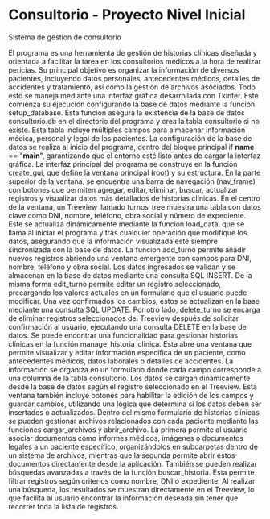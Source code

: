 # Consultorio - Proyecto Nivel Inicial
Sistema de gestion de consultorio


El programa es una herramienta de gestión de historias clínicas diseñada y orientada a facilitar la tarea en los consultorios médicos a la hora de realizar pericias. Su principal objetivo es organizar la información de diversos pacientes, incluyendo datos personales, antecedentes médicos, detalles de accidentes y tratamiento, así como la gestión de archivos asociados. Todo esto se maneja mediante una interfaz gráfica desarrollada con Tkinter.
Este comienza su ejecución configurando la base de datos mediante la función setup_database. Esta función asegura la existencia de la base de datos consultorio.db en el directorio del programa y crea la tabla consultorio si no existe. Esta tabla incluye múltiples campos para almacenar información médica, personal y legal de los pacientes. La configuración de la base de datos se realiza al inicio del programa, dentro del bloque principal if __name__ == "__main__", garantizando que el entorno esté listo antes de cargar la interfaz gráfica.
La interfaz principal del programa se construye en la función create_gui, que define la ventana principal (root) y su estructura. En la parte superior de la ventana, se encuentra una barra de navegación (nav_frame) con botones que permiten agregar, editar, eliminar, buscar, actualizar registros y visualizar datos más detallados de historias clínicas. En el centro de la ventana, un Treeview llamado turnos_tree muestra una tabla con datos clave como DNI, nombre, teléfono, obra social y número de expediente. Este se actualiza dinámicamente mediante la función load_data, que se llama al iniciar el programa y tras cualquier operación que modifique los datos, asegurando que la información visualizada esté siempre sincronizada con la base de datos.
La funcion add_turno permite añadir nuevos registros abriendo una ventana emergente con campos para DNI, nombre, teléfono y obra social. Los datos ingresados se validan y se almacenan en la base de datos mediante una consulta SQL INSERT. De la misma forma edit_turno permite editar un registro seleccionado, precargando los valores actuales en un formulario que el usuario puede modificar. Una vez confirmados los cambios, estos se actualizan en la base mediante una consulta SQL UPDATE. Por otro lado, delete_turno se encarga de eliminar registros seleccionados del Treeview después de solicitar confirmación al usuario, ejecutando una consulta DELETE en la base de datos.
Se puede encontrar una funcionalidad para gestionar historias clínicas en la función manage_historia_clinica. Esta abre una ventana que permite visualizar y editar información específica de un paciente, como antecedentes médicos, datos laborales o detalles de accidentes. La información se organiza en un formulario donde cada campo corresponde a una columna de la tabla consultorio. Los datos se cargan dinámicamente desde la base de datos según el registro seleccionado en el Treeview. Esta ventana también incluye botones para habilitar la edición de los campos y guardar cambios, utilizando una lógica que determina si los datos deben ser insertados o actualizados.
Dentro del mismo formulario de historias clínicas se pueden gestionar archivos relacionados con cada paciente mediante las funciones cargar_archivos y abrir_archivo. La primera permite al usuario asociar documentos como informes médicos, imágenes o documentos legales a un paciente específico, organizándolos en subcarpetas dentro de un sistema de archivos, mientras que la segunda permite abrir estos documentos directamente desde la aplicación.
También se pueden realizar búsquedas avanzadas a través de la función buscar_historia. Esta permite filtrar registros según criterios como nombre, DNI o expediente. Al realizar una búsqueda, los resultados se muestran directamente en el Treeview, lo que facilita al usuario encontrar la información deseada sin tener que recorrer toda la lista de registros.
